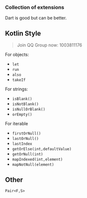 ### Collection of extensions

Dart is good but can be better.

## Kotlin Style

> Join QQ Group now: 1003811176

For objects:

- `let`
- `run`
- `also`
- `takeIf`

For strings:

- `isBlank()`
- `isNotBlank()`
- `isNullOrBlank()`
- `orEmpty()`

For iterable

- `firstOrNull()`
- `lastOrNull()`
- `lastIndex`
- `getOrElse(int,defaultValue)`
- `getOrNull(int)`
- `mapIndexed(int,element)`
- `mapNotNull(element)`

## Other


`Pair<F,S>`

